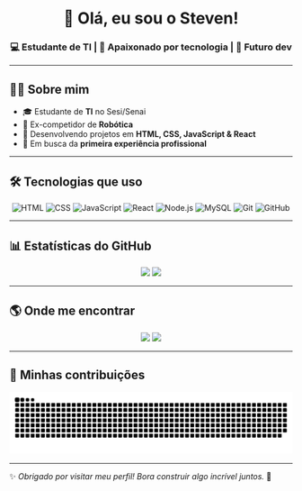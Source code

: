 <!-- Título centralizado -->
<h1 align="center">👋 Olá, eu sou o Steven!</h1>
<h3 align="center">💻 Estudante de TI | 🤖 Apaixonado por tecnologia | 🚀 Futuro dev</h3>

---

## 👨‍💻 Sobre mim  
- 🎓 Estudante de **TI** no Sesi/Senai  
- 🤖 Ex-competidor de **Robótica**  
- 🚀 Desenvolvendo projetos em **HTML, CSS, JavaScript & React**  
- 🎯 Em busca da **primeira experiência profissional**  

---

## 🛠 Tecnologias que uso
<p align="center">
  <img alt="HTML" src="https://skillicons.dev/icons?i=html" width="60" height="60"/>
  <img alt="CSS" src="https://skillicons.dev/icons?i=css" width="60" height="60"/>
  <img alt="JavaScript" src="https://skillicons.dev/icons?i=js" width="60" height="60"/>
  <img alt="React" src="https://skillicons.dev/icons?i=react" width="60" height="60"/>
  <img alt="Node.js" src="https://skillicons.dev/icons?i=nodejs" width="60" height="60"/>
  <img alt="MySQL" src="https://skillicons.dev/icons?i=mysql" width="60" height="60"/>
  <img alt="Git" src="https://skillicons.dev/icons?i=git" width="60" height="60"/>
  <img alt="GitHub" src="https://skillicons.dev/icons?i=github" width="60" height="60"/>
</p>

---

## 📊 Estatísticas do GitHub  
<p align="center">
  <img height="180em" src="https://github-readme-stats.vercel.app/api?username=Cardoso-St&show_icons=true&theme=tokyonight&bg_color=0d1117&hide_border=true" />
  <img height="180em" src="https://github-readme-stats.vercel.app/api/top-langs/?username=Cardoso-St&layout=compact&theme=tokyonight&bg_color=0d1117&hide_border=true"/>
</p>

---

## 🌎 Onde me encontrar  
<p align="center">
  <a href="https://www.linkedin.com/"><img src="https://img.shields.io/badge/LinkedIn-0A66C2?style=for-the-badge&logo=linkedin&logoColor=white"/></a>
  <a href="https://github.com/Cardoso-St"><img src="https://img.shields.io/badge/GitHub-171515?style=for-the-badge&logo=github&logoColor=white"/></a>
</p>

---

## 🐍 Minhas contribuições  
<p align="center">
  <img src="https://raw.githubusercontent.com/Platane/snk/output/github-contribution-grid-snake.svg" alt="snake animation" />
</p>

---

✨ *Obrigado por visitar meu perfil! Bora construir algo incrível juntos.* 🚀
